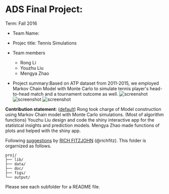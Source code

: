 # ADS Final Project: 

Term: Fall 2016

+ Team Name:
+ Projec title: Tennis Simulations
+ Team members
	+ Rong Li	
	+ Youzhu Liu
	+ Mengya Zhao

+ Project summary:Based on ATP dataset from 2011-2015, we employed Markov Chain Model with Monte Carlo to simulate tennis player's head-to-head match and a tournament outcome as well. 
![screenshot]()
![screenshot]()
![screenshot]()
	
**Contribution statement**: ([default](doc/a_note_on_contributions.md)) Rong took charge of Model construction using Markov Chain model with Monte Carlo simulations. (Most of algorithm functions) Youzhu Liu design and code the shiny interactive app for the statistcal insights and prediction models. Mengya Zhao made functions of plots and helped with the shiny app.

Following [suggestions](http://nicercode.github.io/blog/2013-04-05-projects/) by [RICH FITZJOHN](http://nicercode.github.io/about/#Team) (@richfitz). This folder is orgarnized as follows.


```
proj/
├── lib/
├── data/
├── doc/
├── figs/
└── output/
```

Please see each subfolder for a README file.
